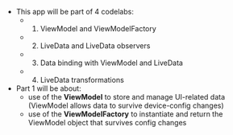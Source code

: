 * This app will be part of 4 codelabs:
    * 1. ViewModel and ViewModelFactory
    * 2. LiveData and LiveData observers
    * 3. Data binding with ViewModel and LiveData
    * 4. LiveData transformations
* Part 1 will be about:
    - use of the **ViewModel** to store and manage UI-related data (ViewModel allows data to survive device-config changes)
    - use of the **ViewModelFactory** to instantiate and return the ViewModel object that survives config changes
